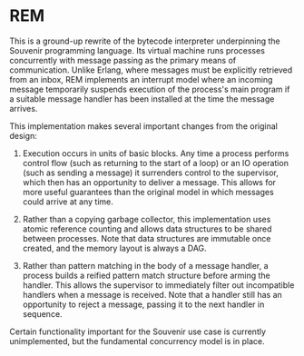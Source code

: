 # REM

This is a ground-up rewrite of the bytecode interpreter underpinning the Souvenir programming language. Its virtual machine runs processes concurrently with message passing as the primary means of communication. Unlike Erlang, where messages must be explicitly retrieved from an inbox, REM implements an interrupt model where an incoming message temporarily suspends execution of the process's main program if a suitable message handler has been installed at the time the message arrives.

This implementation makes several important changes from the original design:

1. Execution occurs in units of basic blocks. Any time a process performs control flow (such as returning to the start of a loop) or an IO operation (such as sending a message) it surrenders control to the supervisor, which then has an opportunity to deliver a message. This allows for more useful guarantees than the original model in which messages could arrive at any time.

2. Rather than a copying garbage collector, this implementation uses atomic reference counting and allows data structures to be shared between processes. Note that data structures are immutable once created, and the memory layout is always a DAG.

3. Rather than pattern matching in the body of a message handler, a process builds a reified pattern match structure before arming the handler. This allows the supervisor to immediately filter out incompatible handlers when a message is received. Note that a handler still has an opportunity to reject a message, passing it to the next handler in sequence.

Certain functionality important for the Souvenir use case is currently unimplemented, but the fundamental concurrency model is in place.
